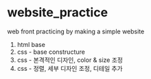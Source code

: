 # website_practice
web front practicing by making a simple website

1. html base
2. css - base constructure
3. css - 본격적인 디자인, color & size 조정
4. css - 정렬, 세부 디자인 조정, 디테일 추가
